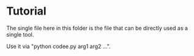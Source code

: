 # Tutorial

The single file here in this folder is the file that can be directly used as a single tool.

Use it via "python codee.py arg1 arg2 ...".

<br>
<br>
